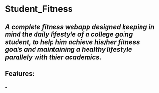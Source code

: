 # Student_Fitness

## *A complete fitness webapp designed keeping in mind the daily lifestyle of a college going student, to help him achieve his/her fitness goals and maintaining a healthy lifestyle parallely with thier academics.*

## Features:  
### -
